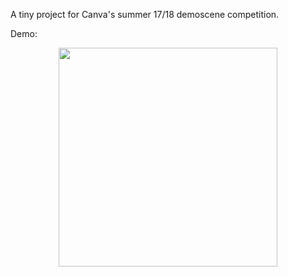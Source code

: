 A tiny project for Canva's summer 17/18 demoscene competition.

Demo:

<p align="center">
  <img src="captures/demo.gif" width="350"/>
</p>